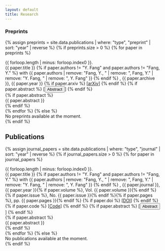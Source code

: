 ```yaml
---
layout: default
title: Research
---
```


<section class="section">
  <h3 class="section-title">Preprints</h3>

{% assign preprints = site.data.publications | where: "type", "preprint" | sort: "year" | reverse %}
{% if preprints.size > 0 %}
{% for paper in preprints %}
<div class="publication-item">
    <span class="publication-number">{{ forloop.length | minus: forloop.index0 }}.</span>
    <div class="publication-content">
        <div class="publication-main">
            <span class="publication-title">{{ paper.title }}</span>
            {% if paper.authors != "Y. Fang" and paper.authors != "Fang, Y." %}
            <span class="publication-authors"> with {{ paper.authors | remove: "Fang, Y., " | remove: ", Fang, Y." | remove: "Y. Fang, " | remove: ", Y. Fang" }}</span>
            {% endif %}
            <span class="publication-meta">, {{ paper.archive }}, {{ paper.year }}</span>
            {% if paper.arxiv %}
            <span class="publication-links"> [<a href="https://arxiv.org/abs/{{ paper.arxiv }}" target="_blank">arXiv</a>]</span>
            {% endif %}
            {% if paper.abstract %}
            <span class="publication-links"> [<button class="abstract-toggle" data-target="abstract-preprint-{{ forloop.index }}">Abstract</button>]</span>
            {% endif %}
        </div>
        {% if paper.abstract %}
        <div class="publication-abstract" id="abstract-preprint-{{ forloop.index }}">{{ paper.abstract }}</div>
        {% endif %}
    </div>
</div>
{% endfor %}
{% else %}
<div class="no-publications">No preprints available at the moment.</div>
{% endif %}
</section>

<section class="section">
  <h2 class="section-title">Publications</h2>

{% assign journal_papers = site.data.publications | where: "type", "journal" | sort: "year" | reverse %}
{% if journal_papers.size > 0 %}
{% for paper in journal_papers %}
<div class="publication-item">
    <span class="publication-number">{{ forloop.length | minus: forloop.index0 }}.</span>
    <div class="publication-content">
        <div class="publication-main">
            <span class="publication-title">{{ paper.title }}</span>
            {% if paper.authors != "Y. Fang" and paper.authors != "Fang, Y." %}
            <span class="publication-authors"> with {{ paper.authors | remove: "Fang, Y., " | remove: ", Fang, Y." | remove: "Y. Fang, " | remove: ", Y. Fang" }}</span>
            {% endif %}
            <span class="publication-meta">, {{ paper.journal }}, {{ paper.year }}{% if paper.volume %}, Vol. {{ paper.volume }}{% endif %}{% if paper.issue %}, No. {{ paper.issue }}{% endif %}{% if paper.pages %}, pp. {{ paper.pages }}{% endif %}</span>
            {% if paper.doi %}
            <span class="publication-links"> [<a href="https://doi.org/{{ paper.doi }}" target="_blank">DOI</a>]</span>
            {% endif %}
            {% if paper.code %}
            <span class="publication-links"> [<a href="{{ paper.code }}" target="_blank">Code</a>]</span>
            {% endif %}
            {% if paper.abstract %}
            <span class="publication-links"> [<button class="abstract-toggle" data-target="abstract-{{ forloop.index }}">Abstract</button>]</span>
            {% endif %}
        </div>
        {% if paper.abstract %}
        <div class="publication-abstract" id="abstract-{{ forloop.index }}">{{ paper.abstract }}</div>
        {% endif %}
    </div>
</div>
{% endfor %}
{% else %}
<div class="no-publications">No publications available at the moment.</div>
{% endif %}
</section>

<script>
document.addEventListener('DOMContentLoaded', function() {
    const abstractButtons = document.querySelectorAll('.abstract-toggle');
    
    abstractButtons.forEach(button => {
        // 初始隐藏所有摘要
        const targetId = button.getAttribute('data-target');
        const abstractDiv = document.getElementById(targetId);
        if (abstractDiv) {
            abstractDiv.style.display = 'none';
        }
        
        button.addEventListener('click', function() {
            const targetId = this.getAttribute('data-target');
            const abstractDiv = document.getElementById(targetId);
            
            if (abstractDiv) {
                const isVisible = abstractDiv.style.display !== 'none';
                
                if (isVisible) {
                    abstractDiv.style.display = 'none';
                    this.textContent = 'Abstract';
                } else {
                    abstractDiv.style.display = 'block';
                    this.textContent = 'Hide Abstract';
                }
            }
        });
    });
});
</script>